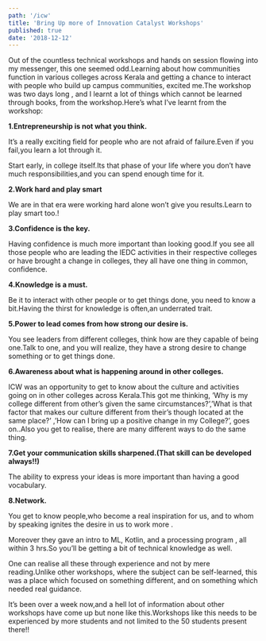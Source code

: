 ```yaml
---
path: '/icw'
title: 'Bring Up more of Innovation Catalyst Workshops'
published: true
date: '2018-12-12'
---
```


Out of the countless technical workshops and hands on session flowing into my messenger, this one seemed odd.Learning about how communities function in various colleges across Kerala and getting a chance to interact with people who build up campus communities, excited me.The workshop was two days long , and I learnt a lot of things which cannot be learned through books, from the workshop.Here’s what I’ve learnt from the workshop:

**1.Entrepreneurship is not what you think.**

It’s a really exciting field for people who are not afraid of failure.Even if you fail,you learn a lot through it.

Start early, in college itself.Its that phase of your life where you don’t have much responsibilities,and you can spend enough time for it.

**2.Work hard and play smart**

We are in that era were working hard alone won’t give you results.Learn to play smart too.!

**3.Confidence is the key.**

Having confidence is much more important than looking good.If you see all those people who are leading the IEDC activities in their respective colleges or have brought a change in colleges, they all have one thing in common, confidence.

**4.Knowledge is a must.**

Be it to interact with other people or to get things done, you need to know a bit.Having the thirst for knowledge is often,an underrated trait.

**5.Power to lead comes from how strong our desire is.**

You see leaders from different colleges, think how are they capable of being one.Talk to one, and you will realize, they have a strong desire to change something or to get things done.

**6.Awareness about what is happening around in other colleges.**

ICW was an opportunity to get to know about the culture and activities going on in other colleges across Kerala.This got me thinking, ’Why is my college different from other’s given the same circumstances?’,’What is that factor that makes our culture different from their’s though located at the same place?’ ,’How can I bring up a positive change in my College?’, goes on..Also you get to realise, there are many different ways to do the same thing.

**7.Get your communication skills sharpened.(That skill can be developed always!!)**

The ability to express your ideas is more important than having a good vocabulary.

**8.Network.**

You get to know people,who become a real inspiration for us, and to whom by speaking ignites the desire in us to work more .

Moreover they gave an intro to ML, Kotlin, and a processing program , all within 3 hrs.So you’ll be getting a bit of technical knowledge as well.

One can realise all these through experience and not by mere reading.Unlike other workshops, where the subject can be self-learned, this was a place which focused on something different, and on something which needed real guidance.

It’s been over a week now,and a hell lot of information about other workshops have come up but none like this.Workshops like this needs to be experienced by more students and not limited to the 50 students present there!!